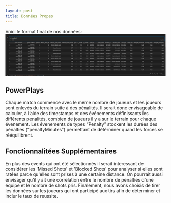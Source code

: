 ```yaml
---
layout: post
title: Données Propes
---
```

 
Voici le format final de nos données:
![Clean Data](figures/clean_data.png)

PowerPlays
---
Chaque match commence avec le même nombre de joueurs et les joueurs sont enlevés du terrain suite à des pénalités. Il serait donc envisageable de calculer, à l’aide des timestamps et des événements définissants les différents penalités, combien de joueurs il y a sur le terrain pour chaque évenement. Les évenements de types “Penalty” stockent les durées des pénalties (“penaltyMinutes”) permettant de détérminer quand les forces se rééquilibrent.

Fonctionnalitées Supplémentaires
---
En plus des events qui ont été sélectionnés il serait interessant de considérer les 'Missed Shots' et 'Blocked Shots' pour analyser si elles sont ratées parce qu'elles sont prises à une certaine distance. On pourrait aussi envisager qu'il y ait une correlation entre le nombre de penalties d'une équipe et le nombre de shots pris. Finalement, nous avons choisis de tirer les données sur les joueurs qui ont participé aux tirs afin de déterminer et inclur le taux de reussite.

